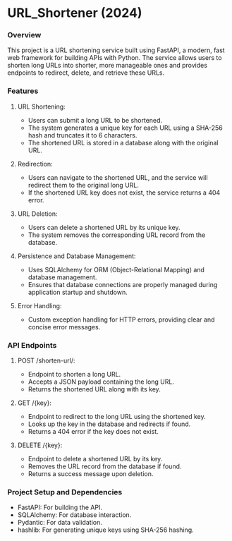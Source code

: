 # URL_Shortener (2024)

### Overview 

This project is a URL shortening service built using FastAPI, a modern, fast web framework for building APIs with Python. The service allows users to shorten long URLs into shorter, more manageable ones and provides endpoints to redirect, delete, and retrieve these URLs.

### Features 

1. URL Shortening:
   - Users can submit a long URL to be shortened.
   - The system generates a unique key for each URL using a SHA-256 hash and truncates it to 6 characters.
   - The shortened URL is stored in a database along with the original URL.

2. Redirection:
   - Users can navigate to the shortened URL, and the service will redirect them to the original long URL.
   - If the shortened URL key does not exist, the service returns a 404 error.

3. URL Deletion:
   - Users can delete a shortened URL by its unique key.
   - The system removes the corresponding URL record from the database.

4. Persistence and Database Management:
   - Uses SQLAlchemy for ORM (Object-Relational Mapping) and database management.
   - Ensures that database connections are properly managed during application startup and shutdown.

5. Error Handling:
   - Custom exception handling for HTTP errors, providing clear and concise error messages.

### API Endpoints

1. POST /shorten-url/:
   - Endpoint to shorten a long URL.
   - Accepts a JSON payload containing the long URL.
   - Returns the shortened URL along with its key.

2. GET /{key}:
   - Endpoint to redirect to the long URL using the shortened key.
   - Looks up the key in the database and redirects if found.
   - Returns a 404 error if the key does not exist.

3. DELETE /{key}:
   - Endpoint to delete a shortened URL by its key.
   - Removes the URL record from the database if found.
   - Returns a success message upon deletion.


### Project Setup and Dependencies

- FastAPI: For building the API.
- SQLAlchemy: For database interaction.
- Pydantic: For data validation.
- hashlib: For generating unique keys using SHA-256 hashing.

